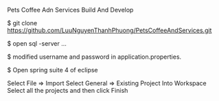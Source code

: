 Pets Coffee Adn Services 
Build And Develop

$ git clone https://github.com/LuuNguyenThanhPhuong/PetsCoffeeAndServices.git

$ open sql -server
... 

$ modified username and password in application.properties.

$ Open spring suite 4 of eclipse

Select File => Import Select General => Existing Project Into Workspace Select all the projects and then click Finish

